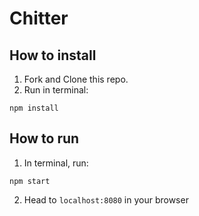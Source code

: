 # Chitter

## How to install

1. Fork and Clone this repo.
2. Run in terminal:
```shell
npm install
```

## How to run

1. In terminal, run:
```shell
npm start
```
2. Head to `localhost:8080` in your browser
